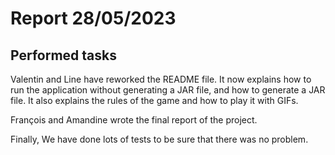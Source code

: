 # Report 28/05/2023

## Performed tasks

Valentin and Line have reworked the README file. It now explains how to run the application without generating a JAR file, and how to generate a JAR file. It also explains the rules of the game and how to play it with GIFs.

François and Amandine wrote the final report of the project.

Finally, We have done lots of tests to be sure that there was no problem.

